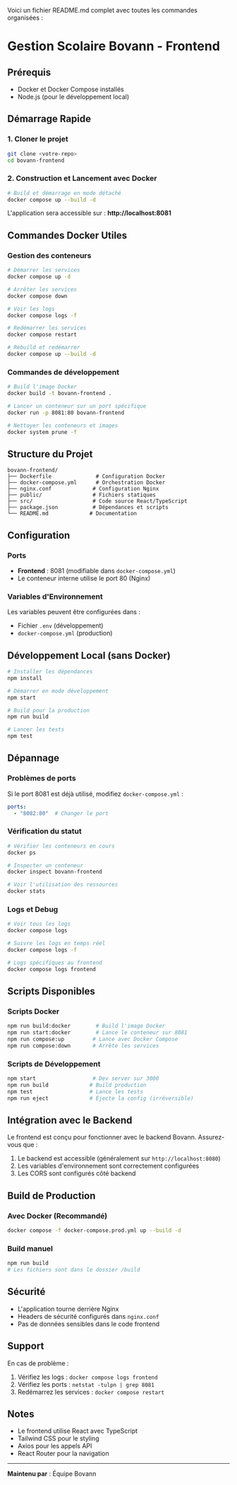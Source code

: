 Voici un fichier README.md complet avec toutes les commandes organisées :

# Gestion Scolaire Bovann - Frontend

##  Prérequis

- Docker et Docker Compose installés
- Node.js (pour le développement local)

##  Démarrage Rapide

### 1. Cloner le projet
```bash
git clone <votre-repo>
cd bovann-frontend
```

### 2. Construction et Lancement avec Docker
```bash
# Build et démarrage en mode détaché
docker compose up --build -d
```

L'application sera accessible sur : **http://localhost:8081**

##  Commandes Docker Utiles

### Gestion des conteneurs
```bash
# Démarrer les services
docker compose up -d

# Arrêter les services
docker compose down

# Voir les logs
docker compose logs -f

# Redémarrer les services
docker compose restart

# Rebuild et redémarrer
docker compose up --build -d
```

### Commandes de développement
```bash
# Build l'image Docker
docker build -t bovann-frontend .

# Lancer un conteneur sur un port spécifique
docker run -p 8081:80 bovann-frontend

# Nettoyer les conteneurs et images
docker system prune -f
```

##  Structure du Projet

```
bovann-frontend/
├── Dockerfile              # Configuration Docker
├── docker-compose.yml      # Orchestration Docker
├── nginx.conf             # Configuration Nginx
├── public/                # Fichiers statiques
├── src/                   # Code source React/TypeScript
├── package.json           # Dépendances et scripts
└── README.md             # Documentation
```

##  Configuration

### Ports
- **Frontend** : 8081 (modifiable dans `docker-compose.yml`)
- Le conteneur interne utilise le port 80 (Nginx)

### Variables d'Environnement
Les variables peuvent être configurées dans :
- Fichier `.env` (développement)
- `docker-compose.yml` (production)

##  Développement Local (sans Docker)

```bash
# Installer les dépendances
npm install

# Démarrer en mode développement
npm start

# Build pour la production
npm run build

# Lancer les tests
npm test
```

##  Dépannage

### Problèmes de ports
Si le port 8081 est déjà utilisé, modifiez `docker-compose.yml` :
```yaml
ports:
  - "8082:80"  # Changer le port
```

### Vérification du statut
```bash
# Vérifier les conteneurs en cours
docker ps

# Inspecter un conteneur
docker inspect bovann-frontend

# Voir l'utilisation des ressources
docker stats
```

### Logs et Debug
```bash
# Voir tous les logs
docker compose logs

# Suivre les logs en temps réel
docker compose logs -f

# Logs spécifiques au frontend
docker compose logs frontend
```

##  Scripts Disponibles

### Scripts Docker
```bash
npm run build:docker        # Build l'image Docker
npm run start:docker        # Lance le conteneur sur 8081
npm run compose:up         # Lance avec Docker Compose
npm run compose:down       # Arrête les services
```

### Scripts de Développement
```bash
npm start                  # Dev server sur 3000
npm run build             # Build production
npm test                  # Lance les tests
npm run eject             # Éjecte la config (irréversible)
```

##  Intégration avec le Backend

Le frontend est conçu pour fonctionner avec le backend Bovann. Assurez-vous que :

1. Le backend est accessible (généralement sur `http://localhost:8080`)
2. Les variables d'environnement sont correctement configurées
3. Les CORS sont configurés côté backend

##  Build de Production

### Avec Docker (Recommandé)
```bash
docker compose -f docker-compose.prod.yml up --build -d
```

### Build manuel
```bash
npm run build
# Les fichiers sont dans le dossier /build
```

##  Sécurité

- L'application tourne derrière Nginx
- Headers de sécurité configurés dans `nginx.conf`
- Pas de données sensibles dans le code frontend

##  Support

En cas de problème :
1. Vérifiez les logs : `docker compose logs frontend`
2. Vérifiez les ports : `netstat -tulpn | grep 8081`
3. Redémarrez les services : `docker compose restart`

##  Notes

- Le frontend utilise React avec TypeScript
- Tailwind CSS pour le styling
- Axios pour les appels API
- React Router pour la navigation

---

**Maintenu par** : Équipe Bovann 
